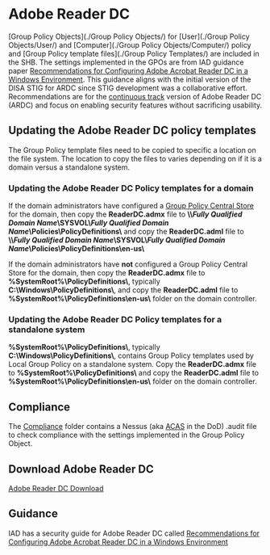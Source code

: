 # Adobe Reader DC

[Group Policy Objects](./Group Policy Objects/) for [User](./Group Policy Objects/User/) and [Computer](./Group Policy Objects/Computer/) policy and [Group Policy template files](./Group Policy Templates/) are included in the SHB. The settings implemented in the GPOs are from IAD guidance paper [Recommendations for Configuring Adobe Acrobat Reader DC in a Windows Environment](https://www.iad.gov/iad/library/ia-guidance/security-configuration/applications/recommendations-for-configuring-adobe-acrobat-reader-dc-in-a-windows-environment.cfm). This guidance aligns with the initial version of the DISA STIG for ARDC since STIG development was a collaborative effort. Recommendations are for the [continuous track](http://www.adobe.com/devnet-docs/acrobatetk/tools/AdminGuide/whatsnewdc.html) version of Adobe Reader DC (ARDC) and focus on enabling security features without sacrificing usability.

## Updating the Adobe Reader DC policy templates
The Group Policy template files need to be copied to specific a location on the file system. The location to copy the files to varies depending on if it is a domain versus a standalone system.

### Updating the Adobe Reader DC Policy templates for a domain 

If the domain administrators have configured a [Group Policy Central Store](https://support.microsoft.com/en-us/kb/929841) for the domain, then copy the **ReaderDC.admx** file to **\\\\_Fully Qualified Domain Name_\SYSVOL\\_Fully Qualified Domain Name_\Policies\PolicyDefinitions\\** and copy the **ReaderDC.adml** file to **\\\\_Fully Qualified Domain Name_\SYSVOL\\_Fully Qualified Domain Name_\Policies\PolicyDefinitions\en-us\\**

If the domain administrators have **not** configured a Group Policy Central Store for the domain, then copy the **ReaderDC.admx** file to **%SystemRoot%\PolicyDefinitions\\**, typically **C:\Windows\PolicyDefinitions\\**, and copy the **ReaderDC.adml** file to **%SystemRoot%\PolicyDefinitions\en-us\\** folder on the domain controller.

### Updating the Adobe Reader DC Policy templates for a standalone system 

**%SystemRoot%\PolicyDefinitions\\**, typically **C:\Windows\PolicyDefinitions\\**, contains Group Policy templates used by Local Group Policy on a standalone system. Copy the **ReaderDC.admx** file to **%SystemRoot%\PolicyDefinitions\\** and copy the **ReaderDC.adml** file  to **%SystemRoot%\PolicyDefinitions\en-us\\** folder on the domain controller.

## Compliance
The [Compliance](./Compliance/) folder contains a Nessus (aka [ACAS](http://www.disa.mil/cybersecurity/network-defense/acas) in the DoD) .audit file to check compliance with the settings implemented in the Group Policy Object.

## Download Adobe Reader DC

[Adobe Reader DC Download](https://get.adobe.com/reader/)

## Guidance
IAD has a security guide for Adobe Reader DC called [Recommendations for Configuring Adobe Acrobat Reader DC in a Windows Environment](https://www.iad.gov/iad/library/ia-guidance/security-configuration/applications/recommendations-for-configuring-adobe-acrobat-reader-dc-in-a-windows-environment.cfm)